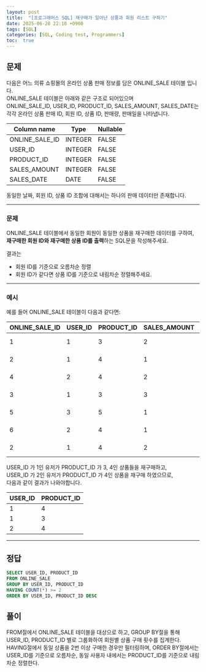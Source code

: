 ```yaml
---
layout: post
title:  "[프로그래머스 SQL] 재구매가 일어난 상품과 회원 리스트 구하기" 
date: 2025-06-28 22:10 +0900
tags: [SQL]
categories: [SQL, Coding test, Programmers]
toc:  true
---
```


## 문제

다음은 어느 의류 쇼핑몰의 온라인 상품 판매 정보를 담은 ONLINE_SALE 테이블 입니다.  
ONLINE_SALE 테이블은 아래와 같은 구조로 되어있으며  
ONLINE_SALE_ID, USER_ID, PRODUCT_ID, SALES_AMOUNT, SALES_DATE는  
각각 온라인 상품 판매 ID, 회원 ID, 상품 ID, 판매량, 판매일을 나타냅니다.

| Column name     | Type    | Nullable |
|------------------|---------|----------|
| ONLINE_SALE_ID   | INTEGER | FALSE    |
| USER_ID          | INTEGER | FALSE    |
| PRODUCT_ID       | INTEGER | FALSE    |
| SALES_AMOUNT     | INTEGER | FALSE    |
| SALES_DATE       | DATE    | FALSE    |

동일한 날짜, 회원 ID, 상품 ID 조합에 대해서는 하나의 판매 데이터만 존재합니다.

---

### 문제  
ONLINE_SALE 테이블에서 동일한 회원이 동일한 상품을 재구매한 데이터를 구하여,  
**재구매한 회원 ID와 재구매한 상품 ID를 출력**하는 SQL문을 작성해주세요.  

결과는  
- 회원 ID를 기준으로 오름차순 정렬  
- 회원 ID가 같다면 상품 ID를 기준으로 내림차순 정렬해주세요.

---

### 예시  
예를 들어 ONLINE_SALE 테이블이 다음과 같다면:

| ONLINE_SALE_ID | USER_ID | PRODUCT_ID | SALES_AMOUNT | SALES_DATE  |
|----------------|---------|------------|---------------|--------------|
| 1              | 1       | 3          | 2             | 2022-02-25   |
| 2              | 1       | 4          | 1             | 2022-03-01   |
| 4              | 2       | 4          | 2             | 2022-03-12   |
| 3              | 1       | 3          | 3             | 2022-03-31   |
| 5              | 3       | 5          | 1             | 2022-04-03   |
| 6              | 2       | 4          | 1             | 2022-04-06   |
| 2              | 1       | 4          | 2             | 2022-05-11   |

USER_ID 가 1인 유저가 PRODUCT_ID 가 3, 4인 상품들을 재구매하고,  
USER_ID 가 2인 유저가 PRODUCT_ID 가 4인 상품을 재구매 하였으므로,  
다음과 같이 결과가 나와야합니다.

| USER_ID | PRODUCT_ID |
|---------|-------------|
| 1       | 4           |
| 1       | 3           |
| 2       | 4           |


---

## 정답

```sql
SELECT USER_ID, PRODUCT_ID
FROM ONLINE_SALE
GROUP BY USER_ID, PRODUCT_ID
HAVING COUNT(*) >= 2
ORDER BY USER_ID, PRODUCT_ID DESC
```

## 풀이

FROM절에서 ONLINE_SALE 테이블을 대상으로 하고,
GROUP BY절을 통해 USER_ID, PRODUCT_ID 별로 그룹화하여 회원별 상품 구매 횟수를 집계한다.
HAVING절에서 동일 상품을 2번 이상 구매한 경우만 필터링하며,
ORDER BY절에서는 USER_ID를 기준으로 오름차순,
동일 사용자 내에서는 PRODUCT_ID를 기준으로 내림차순 정렬한다.